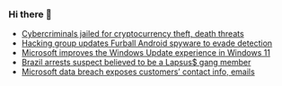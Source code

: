 ### Hi there 👋

<!--START_SECTION:feed-->
* [Cybercriminals jailed for cryptocurrency theft, death threats](https://www.bleepingcomputer.com/news/security/cybercriminals-jailed-for-cryptocurrency-theft-death-threats/)
* [Hacking group updates Furball Android spyware to evade detection](https://www.bleepingcomputer.com/news/security/hacking-group-updates-furball-android-spyware-to-evade-detection/)
* [Microsoft improves the Windows Update experience in Windows 11](https://www.bleepingcomputer.com/news/microsoft/microsoft-improves-the-windows-update-experience-in-windows-11/)
* [Brazil arrests suspect believed to be a Lapsus$ gang member](https://www.bleepingcomputer.com/news/security/brazil-arrests-suspect-believed-to-be-a-lapsus-gang-member/)
* [Microsoft data breach exposes customers’ contact info, emails](https://www.bleepingcomputer.com/news/security/microsoft-data-breach-exposes-customers-contact-info-emails/)
<!--END_SECTION:feed-->

<!--
**frankenk/frankenk** is a ✨ _special_ ✨ repository because its `README.md` (this file) appears on your GitHub profile.

Here are some ideas to get you started:

- 🔭 I’m currently working on ...
- 🌱 I’m currently learning ...
- 👯 I’m looking to collaborate on ...
- 🤔 I’m looking for help with ...
- 💬 Ask me about ...
- 📫 How to reach me: ...
- 😄 Pronouns: ...
- ⚡ Fun fact: ...
-->



